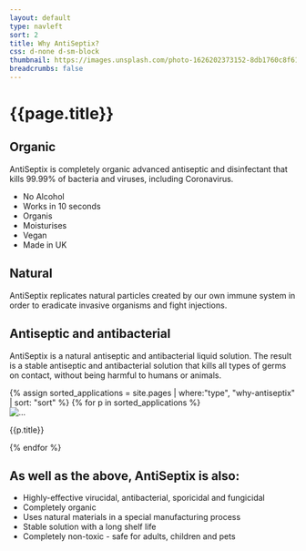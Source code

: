 ```yaml
---
layout: default
type: navleft
sort: 2
title: Why AntiSeptix?
css: d-none d-sm-block
thumbnail: https://images.unsplash.com/photo-1626202373152-8db1760c8f61?ixlib=rb-1.2.1&ixid=MnwxMjA3fDB8MHxwaG90by1wYWdlfHx8fGVufDB8fHx8&auto=format&fit=crop&w=1180&q=80
breadcrumbs: false
---
```

# {{page.title}}

## Organic

AntiSeptix is completely organic advanced antiseptic and disinfectant that kills 99.99% of bacteria and viruses, including Coronavirus.

- No Alcohol
- Works in 10 seconds
- Organis
- Moisturises
- Vegan
- Made in UK

## Natural

AntiSeptix replicates natural particles created by our own immune system in order to eradicate invasive organisms and fight injections.

## Antiseptic and antibacterial

AntiSeptix is a natural antiseptic and antibacterial liquid solution. The result is a stable antiseptic and antibacterial solution that kills all types of germs on contact, without being harmful to humans or animals.


<div class="container py-3 g-sm-0 subcardssections">
    <div class="row">
        {% assign sorted_applications = site.pages | where:"type", "why-antiseptix" | sort: "sort" %}
        {% for p in sorted_applications %}
            <div class="col-12 col-sm-6 col-md-4 py-3">
                <div class="card">
                    <a old-href="{{ site.baseurl }}{{ p.url }}" class="text-decoration-none fw-bold text-dark">
                        <img src="{{ p.thumbnail }}" class="card-img-top" alt="...">
                        <div class="card-body text-center">
                        <p class="card-text">{{p.title}}</p>
                        </div>
                    </a>
                  </div>
        </div>
        {% endfor %}
    </div>
    
</div>

## As well as the above, AntiSeptix is also:

- Highly-effective virucidal, antibacterial, sporicidal and fungicidal
- Completely organic
- Uses natural materials in a special manufacturing process
- Stable solution with a long shelf life
- Completely non-toxic - safe for adults, children and pets